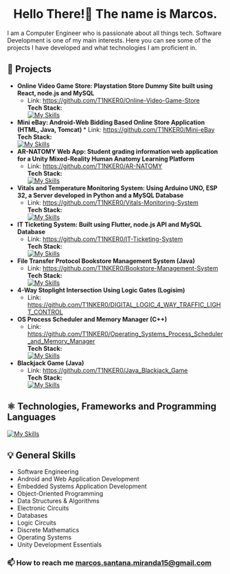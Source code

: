 <h1 align="center">Hello There!👋 The name is Marcos.</h1>
 I am a Computer Engineer who is passionate about all things tech.
 Software Development is one of my main interests.
 Here you can see some of the projects I have developed and what technologies I am proficient in.

## 🚀 Projects 
   - <b> Online Video Game Store: Playstation Store Dummy Site built using React, node.js and MySQL </b>
     * Link: https://github.com/T1NKER0/Online-Video-Game-Store
       <br> <b> Tech Stack: </b> <br> [![My Skills](https://skillicons.dev/icons?i=react,nodejs,mysql)](https://skillicons.dev)
   -  <b> Mini eBay: Android-Web Bidding Based Online Store Application (HTML, Java, Tomcat) </b>
     * Link: https://github.com/T1NKER0/Mini-eBay
       <br> <b> Tech Stack: </b> <br> [![My Skills](https://skillicons.dev/icons?i=java,mysql,html)](https://skillicons.dev)
   - <b> AR-NATOMY Web App: Student grading information web application for a Unity Mixed-Reality Human Anatomy Learning Platform </b>
     * Link: https://github.com/T1NKER0/AR-NATOMY
       <br> <b> Tech Stack: </b> <br> [![My Skills](https://skillicons.dev/icons?i=java,mysql,html,css)](https://skillicons.dev)
   - <b> Vitals and Temperature Monitoring System: Using Arduino UNO, ESP 32, a Server developed in Python and a MySQL Database </b>
     * Link: https://github.com/T1NKER0/Vitals-Monitoring-System
       <br> <b> Tech Stack: </b> <br> [![My Skills](https://skillicons.dev/icons?i=arduino,cpp,python,mysql)](https://skillicons.dev)
   - <b> IT Ticketing System: Built using Flutter, node.js API and MySQL Database </b> 
     * Link: https://github.com/T1NKER0/IT-Ticketing-System
       <br> <b> Tech Stack: </b> <br> [![My Skills](https://skillicons.dev/icons?i=flutter,nodejs,mysql)](https://skillicons.dev)
   - <b> File Transfer Protocol Bookstore Management System (Java) </b> 
     * Link: https://github.com/T1NKER0/Bookstore-Management-System
       <br> <b> Tech Stack: </b> <br> [![My Skills](https://skillicons.dev/icons?i=java)](https://skillicons.dev)
   - <b> 4-Way Stoplight Intersection Using Logic Gates (Logisim) </b>
     * Link: https://github.com/T1NKER0/DIGITAL_LOGIC_4_WAY_TRAFFIC_LIGHT_CONTROL
   - <b> OS Process Scheduler and Memory Manager (C++) </b> 
     * Link: https://github.com/T1NKER0/Operating_Systems_Process_Scheduler_and_Memory_Manager
       <br> <b> Tech Stack: </b> <br> [![My Skills](https://skillicons.dev/icons?i=cpp)](https://skillicons.dev)
   - <b> Blackjack Game (Java) </b>
     * Link: https://github.com/T1NKER0/Java_Blackjack_Game
       <br> <b> Tech Stack: </b> <br> [![My Skills](https://skillicons.dev/icons?i=java)](https://skillicons.dev)

 ## ⚛️ Technologies, Frameworks and Programming Languages
[![My Skills](https://skillicons.dev/icons?i=arduino,react,flutter,flask,androidstudio,mysql,postgres,nodejs,html,css,js,ts,java,cpp,python,cs,git,linux,unity)](https://skillicons.dev)

## 💡 General Skills

 - Software Engineering 
 - Android and Web Application Development
 - Embedded Systems Application Development
 - Object-Oriented Programming
 - Data Structures & Algorithms
 - Electronic Circuits
 - Databases
 - Logic Circuits
 - Discrete Mathematics
 - Operating Systems
 - Unity Development Essentials

 ### 📫 How to reach me **marcos.santana.miranda15@gmail.com**




